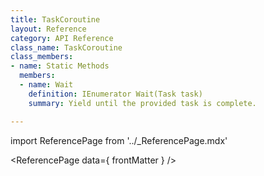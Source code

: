 ```yaml
---
title: TaskCoroutine
layout: Reference
category: API Reference
class_name: TaskCoroutine
class_members:
- name: Static Methods
  members:
  - name: Wait
    definition: IEnumerator Wait(Task task)
    summary: Yield until the provided task is complete.

---
```

import ReferencePage from '../_ReferencePage.mdx'

<ReferencePage data={ frontMatter } />
